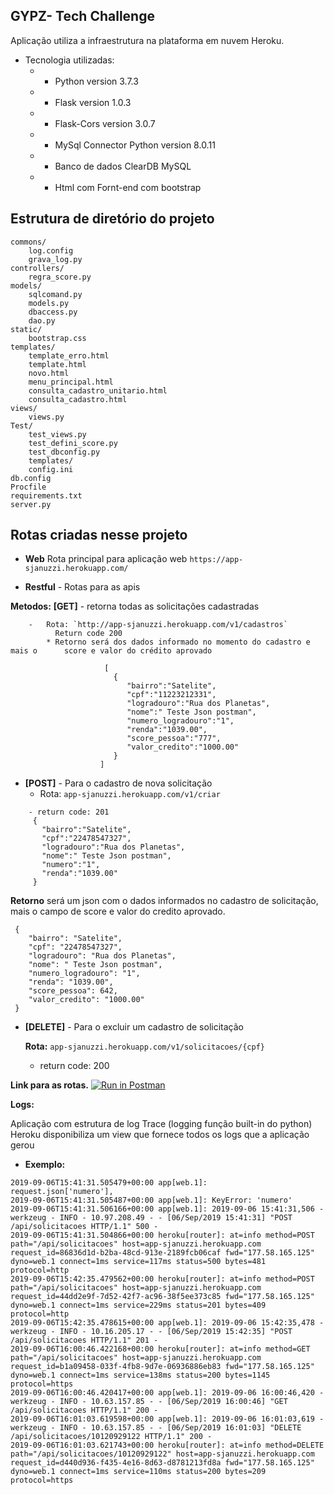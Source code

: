 
## GYPZ- Tech Challenge 

  
Aplicação utiliza a infraestrutura na plataforma em nuvem Heroku. 

* Tecnologia utilizadas: 
	* - Python version 3.7.3 
	* - Flask version 1.0.3 
	* - Flask-Cors version 3.0.7 
	* - MySql Connector Python version 8.0.11
	* - Banco de dados ClearDB MySQL 
	* - Html com Fornt-end com bootstrap
    
## Estrutura de diretório do projeto

```
commons/
    log.config
    grava_log.py
controllers/
    regra_score.py
models/
    sqlcomand.py
    models.py
    dbaccess.py
    dao.py
static/
    bootstrap.css
templates/
    template_erro.html
    template.html
    novo.html
    menu_principal.html
    consulta_cadastro_unitario.html
    consulta_cadastro.html
views/
    views.py
Test/
    test_views.py
    test_defini_score.py
    test_dbconfig.py  
    templates/  
    config.ini
db.config  
Procfile
requirements.txt  
server.py 
```
## Rotas criadas nesse projeto

 * **Web** Rota principal para aplicação web
       `https://app-sjanuzzi.herokuapp.com/`
       
 * **Restful** - Rotas para as apis
	
 **Metodos:**
**[GET]** - retorna todas as solicitações cadastradas
  
		-   Rota: `http://app-sjanuzzi.herokuapp.com/v1/cadastros`
		      Return code 200
		    * Retorno será dos dados informado no momento do cadastro e mais o 		score e valor do crédito aprovado
  ````
				       [ 
				         { 
				            "bairro":"Satelite",
				            "cpf":"11223212331",
				            "logradouro":"Rua dos Planetas",
				            "nome":" Teste Json postman",
				            "numero_logradouro":"1",
				            "renda":"1039.00",
				            "score_pessoa":"777",
				            "valor_credito":"1000.00"
				         }
				      ]
  ````



   - **[POST]** - Para o cadastro de nova solicitação
		-  Rota: `app-sjanuzzi.herokuapp.com/v1/criar`
 ````   
     - return code: 201
      { 
        "bairro":"Satelite",
        "cpf":"22478547327",
        "logradouro":"Rua dos Planetas",
        "nome":" Teste Json postman",
        "numero":"1",
        "renda":"1039.00"
      }
  ````      
   **Retorno** será um json com o dados informados no cadastro de solicitação, mais o campo de score e valor do credito aprovado.
   ````
    {
       "bairro": "Satelite",
       "cpf": "22478547327",
       "logradouro": "Rua dos Planetas",
       "nome": " Teste Json postman",
       "numero_logradouro": "1",
       "renda": "1039.00",
       "score_pessoa": 642,
       "valor_credito": "1000.00"
    }
  ````

  
   - **[DELETE]** - Para o excluir um cadastro de solicitação

	 **Rota:** `app-sjanuzzi.herokuapp.com/v1/solicitacoes/{cpf}`
	   - return code: 200 

**Link para as rotas.**      [![Run in Postman](https://run.pstmn.io/button.svg)](https://app.getpostman.com/run-collection/7e29256f1ea954ed625e)


**Logs:**

Aplicação com estrutura de log Trace (logging função built-in do python)
Heroku disponibiliza um view que fornece todos os logs que a aplicação gerou

   - **Exemplo:** 
  ````
2019-09-06T15:41:31.505479+00:00 app[web.1]:     request.json['numero'],
2019-09-06T15:41:31.505487+00:00 app[web.1]: KeyError: 'numero'
2019-09-06T15:41:31.506166+00:00 app[web.1]: 2019-09-06 15:41:31,506 - werkzeug - INFO - 10.97.208.49 - - [06/Sep/2019 15:41:31] "POST /api/solicitacoes HTTP/1.1" 500 -
2019-09-06T15:41:31.504866+00:00 heroku[router]: at=info method=POST path="/api/solicitacoes" host=app-sjanuzzi.herokuapp.com request_id=86836d1d-b2ba-48cd-913e-2189fcb06caf fwd="177.58.165.125" dyno=web.1 connect=1ms service=117ms status=500 bytes=481 protocol=http
2019-09-06T15:42:35.479562+00:00 heroku[router]: at=info method=POST path="/api/solicitacoes" host=app-sjanuzzi.herokuapp.com request_id=44dd2e9f-7d52-42f7-ac96-38f5ee373c85 fwd="177.58.165.125" dyno=web.1 connect=1ms service=229ms status=201 bytes=409 protocol=http
2019-09-06T15:42:35.478615+00:00 app[web.1]: 2019-09-06 15:42:35,478 - werkzeug - INFO - 10.16.205.17 - - [06/Sep/2019 15:42:35] "POST /api/solicitacoes HTTP/1.1" 201 -
2019-09-06T16:00:46.422168+00:00 heroku[router]: at=info method=GET path="/api/solicitacoes" host=app-sjanuzzi.herokuapp.com request_id=b1a09458-033f-4fb8-9d7e-06936886eb83 fwd="177.58.165.125" dyno=web.1 connect=1ms service=138ms status=200 bytes=1145 protocol=https
2019-09-06T16:00:46.420417+00:00 app[web.1]: 2019-09-06 16:00:46,420 - werkzeug - INFO - 10.63.157.85 - - [06/Sep/2019 16:00:46] "GET /api/solicitacoes HTTP/1.1" 200 -
2019-09-06T16:01:03.619598+00:00 app[web.1]: 2019-09-06 16:01:03,619 - werkzeug - INFO - 10.63.157.85 - - [06/Sep/2019 16:01:03] "DELETE /api/solicitacoes/10120929122 HTTP/1.1" 200 -
2019-09-06T16:01:03.621743+00:00 heroku[router]: at=info method=DELETE path="/api/solicitacoes/10120929122" host=app-sjanuzzi.herokuapp.com request_id=d440d936-f435-4e16-8d63-d8781213fd8a fwd="177.58.165.125" dyno=web.1 connect=1ms service=110ms status=200 bytes=209 protocol=https
````
